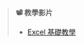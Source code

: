 > **📽️ 教學影片**
> - [Excel 基礎教學](https://www.youtube.com/playlist?list=PL7enJ2-v6SPm-EHMuRMCG7R7C-vXQugNM "Excel 基礎教學")